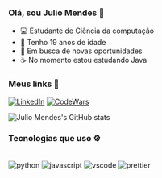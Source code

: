### Olá, sou Julio Mendes 👋 
- 💻 Estudante de Ciência da computação
- 📅 Tenho 19 anos de idade 
- 🔎 Em busca de novas oportunidades 
- ☕ No momento estou estudando Java 

### Meus links 🔗
[![LinkedIn](https://img.shields.io/badge/LinkedIn-0077B5?style=for-the-badge&logo=linkedin&logoColor=white)](www.linkedin.com/in/julio-santos-mendes)
[![CodeWars](https://img.shields.io/badge/Codewars-B1361E?style=for-the-badge&logo=Codewars&logoColor=white)](https://www.codewars.com/users/juliostmendes)

![Julio Mendes's GitHub stats](https://github-readme-stats.vercel.app/api?username=juliostmendes&show_icons=true&theme=dracula)
 
### Tecnologias que uso ⚙️
<div style="display: inline_block"><br/>
  <img align="center" alt="python" src="https://img.shields.io/badge/Python-14354C?style=for-the-badge&logo=python&logoColor=white" />
  <img align="center" alt="javascript" src="https://img.shields.io/badge/JavaScript-323330?style=for-the-badge&logo=javascript&logoColor=F7DF1E" />
   <img align="center" alt="vscode" src="https://img.shields.io/badge/Visual_Studio_Code-0078D4?style=for-the-badge&logo=visual%20studio%20code&logoColor=white"/>
   <img align="center" alt="prettier" src="https://img.shields.io/badge/prettier-1A2C34?style=for-the-badge&logo=prettier&logoColor=F7BA3E"/>
</div>
